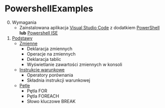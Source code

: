 # PowershellExamples
0. Wymagania
    * Zainstalowana aplikacja [Visual Studio Code](https://code.visualstudio.com/) z dodatkiem [PowerShell](https://marketplace.visualstudio.com/items?itemName=ms-vscode.PowerShell) **lub** [Powershell ISE](https://docs.microsoft.com/en-us/powershell/scripting/windows-powershell/install/installing-windows-powershell?view=powershell-5.1)
1. [Podstawy](01_Basics)
    * [Zmienne](01_Basics#1-zmienne)
        * Deklaracja zmiennych
        * Operacje na zmiennych
        * Deklaracja tablic
        * Wyświetlanie zawartości zmiennych w konsoli
    * [Instrukcje warunkowe](01_Basics#2-instrukcje-warunkowe)
        * Operatory porównania
        * Składnia instrukcji warunkowej
    * [Pętle](01_Basics#3-pętle)
        * Pętla FOR
        * Pętla FOREACH
        * Słowo kluczowe BREAK